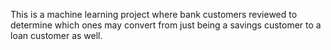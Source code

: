 This is a machine learning project where bank customers reviewed to determine which ones may convert from just being a savings customer to a loan customer as well.
